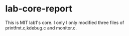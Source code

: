 # lab-core-report
This is MIT lab1's core.
I only I only modified three files of printfmt.c,kdebug.c and monitor.c.
